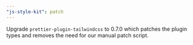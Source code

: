 ```yaml
---
"js-style-kit": patch
---
```


Upgrade `prettier-plugin-tailwindcss` to 0.7.0 which patches the plugin types and removes the need for our manual patch script.
